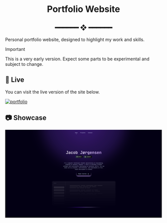 
<h1 align="center"> Portfolio Website </h1>
<h2 align="center"> ━━━━━━  ❖  ━━━━━━ </h2>

Personal portfolio website, designed to highlight my work and skills.<br>

> [!IMPORTANT]
> This is a very early version.
> Expect some parts to be experimental and subject to change.


## :herb: Live
You can visit the live version of the site below.

[![portfolio](https://img.shields.io/badge/my_portfolio-000?style=for-the-badge&logo=ko-fi&logoColor=white)](https://jacob-j.com/)

## :camera: Showcase
![design.png](.github/screenshots/design.png)
